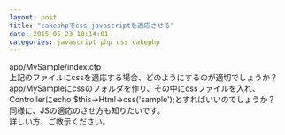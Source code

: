 ```yaml
---
layout: post
title: "cakephpでcss,javascriptを適応させる"
date: 2015-05-23 10:14:01
categories: javascript php css cakephp
---
```

<p>app/MySample/index.ctp<br>
上記のファイルにcssを適応する場合、どのようにするのが適切でしょうか？<br>
app/MySampleにcssのフォルダを作り、その中にcssファイルを入れ、Controllerにecho $this->Html->css('sample');とすればいいのでしょうか？<br>
同様に、JSの適応のさせ方も知りたいです。<br>
詳しい方、ご教示ください。</p>
